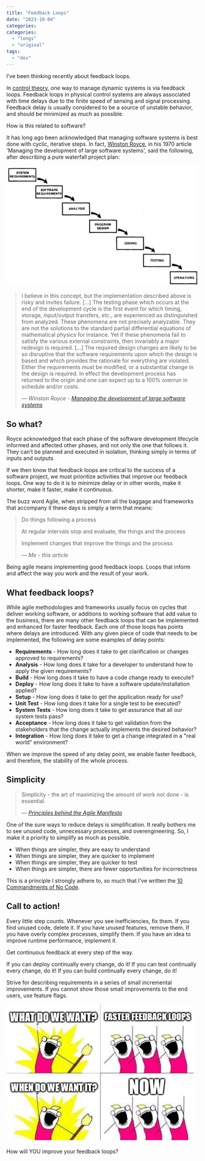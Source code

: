 ```yaml
---
title: "Feedback Loops"
date: "2023-10-04"
categories:
categories:
  - "longs"
  - "original"
tags:
  - "dev"
---
```


I’ve been thinking recently about feedback loops.

In [control theory](https://en.wikipedia.org/wiki/Control_theory), one way to manage dynamic systems is via feedback loops. Feedback loops in physical control systems are always associated with time delays due to the finite speed of sensing and signal processing. Feedback delay is usually considered to be a source of unstable behavior, and should be minimized as much as possible.

How is this related to software?

It has long ago been acknowledged that managing software systems is best done with cyclic, iterative steps. In fact, [Winston Royce](https://en.wikipedia.org/wiki/Winston_W._Royce), in his 1970 article 'Managing the development of large software systems', said the following, after describing a pure waterfall project plan:

![](waterfall.png)

> I believe in this concept, but the implementation described above is risky and invites failure. […] The testing phase which occurs at the end of the development cycle is the first event for which timing, storage, input/output transfers, etc., are experienced as distinguished from analyzed. These phenomena are not precisely analyzable. They are not the solutions to the standard partial differential equations of mathematical physics for instance. Yet if these phenomena fail to satisfy the various external constraints, then invariably a major redesign is required. […] The required design changes are likely to be so disruptive that the software requirements upon which the design is based and which provides the rationale for everything are violated. Either the requirements must be modified, or a substantial change in the design is required. In effect the development process has returned to the origin and one can expect up to a 100% overrun in schedule and/or costs.
>
> — <cite> Winston Royce - [Managing the development of large software systems](https://doi.org/10.7551/mitpress/12274.003.0035) </cite>

## So what?

Royce acknowledged that each phase of the software development lifecycle informed and affected other phases, and not only the one that follows it. They can’t be planned and executed in isolation, thinking simply in terms of inputs and outputs.

If we then know that feedback loops are critical to the success of a software project, we must prioritize activities that improve our feedback loops.
One way to do it is to minimize delay or in other words, make it shorter, make it faster, make it continuous. 

The buzz word Agile, when stripped from all the baggage and frameworks that accompany it these days is simply a term that means:

> Do things following a process
>
> At regular intervals stop and evaluate, the things and the process
> 
> Implement changes that improve the things and the process
>
> — <cite> Me - this article </cite>

Being agile means implementing good feedback loops. Loops that inform and affect the way you work and the result of your work.

## What feedback loops?

While agile methodologies and frameworks usually focus on cycles that deliver working software, or additions to working software that add value to the business, there are many other feedback loops that can be implemented and enhanced for faster feedback. Each one of those loops has points where delays are introduced.
With any given piece of code that needs to be implemented, the following are some examples of delay points:

- **Requirements** - How long does it take to get clarification or changes approved to requirements?
- **Analysis** - How long does it take for a developer to understand how to apply the given requirements?
- **Build** - How long does it take to have a code change ready to execute?
- **Deploy** - How long does it take to have a software update/installation applied?
- **Setup** - How long does it take to get the application ready for use?
- **Unit Test** - How long does it take for a single test to be executed?
- **System Tests** - How long does it take to get assurance that all our system tests pass?
- **Acceptance** - How long does it take to get validation from the stakeholders that the change actually implements the desired behavior?
- **Integration** - How long does it take to get a change integrated in a "real world" environment?

When we improve the speed of any delay point, we enable faster feedback, and therefore, the stability of the whole process.

## Simplicity

> Simplicity - the art of maximizing the amount of work not done - is essential.
>
> — <cite> [Principles behind the Agile Manifesto](https://agilemanifesto.org/principles.html) </cite>

One of the sure ways to reduce delays is simplification.
It really bothers me to see unused code, unnecessary processes, and overengineering. So, I make it a priority to simplify as much as possible.

- When things are simpler, they are easy to understand
- When things are simpler, they are quicker to implement
- When things are simpler, they are quicker to test
- When things are simpler, there are fewer opportunities for incorrectness

This is a principle I strongly adhere to, so much that I've written the [10 Commandments of No Code](/2022/02/why-delete-code/).

## Call to action!

Every little step counts. Whenever you see inefficiencies, fix them.
If you find unused code, delete it. If you have unused features, remove them.
If you have overly complex processes, simplify them. 
If you have an idea to improve runtime performance, implement it.

Get continuous feedback at every step of the way.

If you can deploy continually every change, do it!
If you can test continually every change, do it!
If you can build continually every change, do it!

Strive for describing requirements in a series of small incremental improvements.
If you cannot show those small improvements to the end users, use feature flags.

![](what-do-we-want.png)

How will YOU improve your feedback loops?
